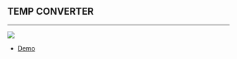 ## TEMP CONVERTER ##
---





![](https://media.giphy.com/media/GtNe8eEVGelvJYWCVZ/giphy.gif)







- [Demo](https://temp-converter-animation.netlify.app/)
